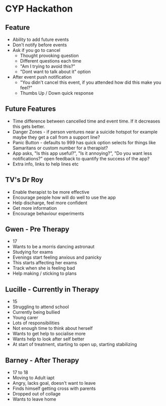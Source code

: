 # CYP Hackathon

## Feature
* Ability to add future events
* Don't notify before events
* Ask if you go to cancel
  * Thought provoking question
  * Different questions each time
  * "Am I trying to avoid this?"
  * "Dont want to talk about it" option
* After event push notification
  * "You didn't cancel this event, if you attended how did this make you feel?"
  * Thumbs Up / Down quick response

## Future Features
* Time difference between cancelled time and event time. If it decreases this gets better.
* Danger Zones - if person ventures near a suicide hotspot for example maybe they get a call from a support line?
* Panic Button - defaults to 999 has quick option selects for things like Samaritans or custom number for a therapist?
* App asks, "Is this app useful?", "Is it annoying?", "Do you want less notifications?" open feedback to quantify the success of the app?
* Extra info, links to help lines etc

## TV's Dr Roy
* Enable therapist to be more effective
* Encourage people how will do well to use the app
* Help discharge, feel more confident
* Get more information
* Encourage behaviour experiments

## Gwen - Pre Therapy
* 17
* Wants to be a morris dancing astronaut
* Studying for exams
* Evenings start feeling anxious and panicky
* This starts affecting her exams
* Track when she is feeling bad
* Help making / sticking to plans

## Lucille - Currently in Therapy
* 15
* Struggling to attend school
* Currently being bullied
* Young carer
* Lots of responsibilities
* Not enough time to think about herself
* Wants to get help to socialise more
* Wants help to look after self better
* At start of treatment, starting to open up, starting stabilizing

## Barney - After Therapy
* 17 to 18
* Moving to Adult iapt
* Angry, lacks goal, doesn't want to leave
* Finds himself getting cross with parents
* Dropped out of collage
* Wants to leave home
